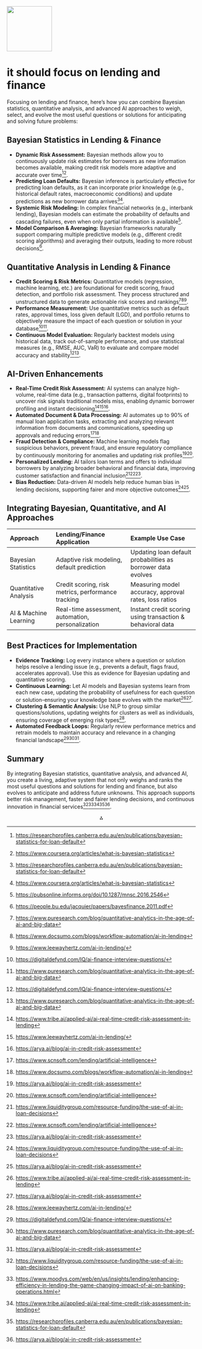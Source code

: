 <img src="https://r2cdn.perplexity.ai/pplx-full-logo-primary-dark%402x.png" class="logo" width="120"/>

# it should focus on lending and finance

Focusing on lending and finance, here’s how you can combine Bayesian statistics, quantitative analysis, and advanced AI approaches to weigh, select, and evolve the most useful questions or solutions for anticipating and solving future problems:

## Bayesian Statistics in Lending \& Finance

- **Dynamic Risk Assessment:** Bayesian methods allow you to continuously update risk estimates for borrowers as new information becomes available, making credit risk models more adaptive and accurate over time[^13][^15].
- **Predicting Loan Defaults:** Bayesian inference is particularly effective for predicting loan defaults, as it can incorporate prior knowledge (e.g., historical default rates, macroeconomic conditions) and update predictions as new borrower data arrives[^13][^15].
- **Systemic Risk Modeling:** In complex financial networks (e.g., interbank lending), Bayesian models can estimate the probability of defaults and cascading failures, even when only partial information is available[^4].
- **Model Comparison \& Averaging:** Bayesian frameworks naturally support comparing multiple predictive models (e.g., different credit scoring algorithms) and averaging their outputs, leading to more robust decisions[^9].


## Quantitative Analysis in Lending \& Finance

- **Credit Scoring \& Risk Metrics:** Quantitative models (regression, machine learning, etc.) are foundational for credit scoring, fraud detection, and portfolio risk assessment. They process structured and unstructured data to generate actionable risk scores and rankings[^10][^5][^12].
- **Performance Measurement:** Use quantitative metrics such as default rates, approval times, loss given default (LGD), and portfolio returns to objectively measure the impact of each question or solution in your database[^7][^10].
- **Continuous Model Evaluation:** Regularly backtest models using historical data, track out-of-sample performance, and use statistical measures (e.g., RMSE, AUC, VaR) to evaluate and compare model accuracy and stability[^7][^10].


## AI-Driven Enhancements

- **Real-Time Credit Risk Assessment:** AI systems can analyze high-volume, real-time data (e.g., transaction patterns, digital footprints) to uncover risk signals traditional models miss, enabling dynamic borrower profiling and instant decisioning[^6][^12][^14].
- **Automated Document \& Data Processing:** AI automates up to 90% of manual loan application tasks, extracting and analyzing relevant information from documents and communications, speeding up approvals and reducing errors[^8][^5].
- **Fraud Detection \& Compliance:** Machine learning models flag suspicious behaviors, prevent fraud, and ensure regulatory compliance by continuously monitoring for anomalies and updating risk profiles[^14][^8].
- **Personalized Lending:** AI tailors loan terms and offers to individual borrowers by analyzing broader behavioral and financial data, improving customer satisfaction and financial inclusion[^2][^8][^14].
- **Bias Reduction:** Data-driven AI models help reduce human bias in lending decisions, supporting fairer and more objective outcomes[^2][^14].


## Integrating Bayesian, Quantitative, and AI Approaches

| Approach | Lending/Finance Application | Example Use Case |
| :-- | :-- | :-- |
| Bayesian Statistics | Adaptive risk modeling, default prediction | Updating loan default probabilities as borrower data evolves |
| Quantitative Analysis | Credit scoring, risk metrics, performance tracking | Measuring model accuracy, approval rates, loss ratios |
| AI \& Machine Learning | Real-time assessment, automation, personalization | Instant credit scoring using transaction \& behavioral data |

## Best Practices for Implementation

- **Evidence Tracking:** Log every instance where a question or solution helps resolve a lending issue (e.g., prevents a default, flags fraud, accelerates approval). Use this as evidence for Bayesian updating and quantitative scoring.
- **Continuous Learning:** Let AI models and Bayesian systems learn from each new case, updating the probability of usefulness for each question or solution-ensuring your knowledge base evolves with the market[^6][^14].
- **Clustering \& Semantic Analysis:** Use NLP to group similar questions/solutions, updating weights for clusters as well as individuals, ensuring coverage of emerging risk types[^12].
- **Automated Feedback Loops:** Regularly review performance metrics and retrain models to maintain accuracy and relevance in a changing financial landscape[^7][^10][^14].


## Summary

By integrating Bayesian statistics, quantitative analysis, and advanced AI, you create a living, adaptive system that not only weighs and ranks the most useful questions and solutions for lending and finance, but also evolves to anticipate and address future unknowns. This approach supports better risk management, faster and fairer lending decisions, and continuous innovation in financial services[^2][^3][^6][^13][^14].

<div style="text-align: center">⁂</div>

[^1]: https://wangari.substack.com/p/bayesian-finance-predicting-financial

[^2]: https://www.liquiditygroup.com/resource-funding/the-use-of-ai-in-loan-decisions

[^3]: https://www.moodys.com/web/en/us/insights/lending/enhancing-efficiency-in-lending-the-game-changing-impact-of-ai-on-banking-operations.html

[^4]: https://pubsonline.informs.org/doi/10.1287/mnsc.2016.2546

[^5]: https://www.docsumo.com/blogs/workflow-automation/ai-in-lending

[^6]: https://www.tribe.ai/applied-ai/ai-real-time-credit-risk-assessment-in-lending

[^7]: https://digitaldefynd.com/IQ/ai-finance-interview-questions/

[^8]: https://www.scnsoft.com/lending/artificial-intelligence

[^9]: https://people.bu.edu/jacquier/papers/bayesfinance.2011.pdf

[^10]: https://www.puresearch.com/blog/quantitative-analytics-in-the-age-of-ai-and-big-data

[^11]: https://www.rapidinnovation.io/post/ai-in-loan-underwriting-use-cases-best-practices-and-future

[^12]: https://www.leewayhertz.com/ai-in-lending/

[^13]: https://researchprofiles.canberra.edu.au/en/publications/bayesian-statistics-for-loan-default

[^14]: https://arya.ai/blog/ai-in-credit-risk-assessment

[^15]: https://www.coursera.org/articles/what-is-bayesian-statistics

[^16]: https://www.mdpi.com/1911-8074/16/3/203

[^17]: https://www.investopedia.com/articles/financial-theory/09/bayesian-methods-financial-modeling.asp

[^18]: https://bankingjournal.aba.com/2025/03/harnessing-the-power-of-ai-in-credit-decisioning/

[^19]: https://www.linkedin.com/pulse/bayesian-methods-quantitative-finance-primer-quantace-research

[^20]: https://www.gbspress.com/index.php/EMI/article/view/205

[^21]: https://prosiding.areai.or.id/index.php/ICEAT/article/download/36/61/215

[^22]: https://ableplatform.io/ai-in-lending/

[^23]: https://www.numberanalytics.com/blog/bayesian-inference-strategies-risk-management

[^24]: https://www.sciencedirect.com/science/article/pii/S2405844022027670

[^25]: https://www.congress.gov/crs-product/R47997

[^26]: https://www.itscredit.com/blog/ai-in-lending-key-questions-for-lenders

[^27]: https://bayesserver.com/docs/modeling/risk/

[^28]: https://www.ey.com/en_be/insights/financial-services/how-embedded-finance-and-ai-impact-the-lending-sector

[^29]: https://www.bakersterchi.com/lenders-beware-of-potential-litigation-stemming-from-credit-decisions-based-on-ai

[^30]: https://4irelabs.com/articles/ai-in-finance/

[^31]: https://corporatefinanceinstitute.com/resources/career/how-to-use-ai-in-finance/

[^32]: https://interface.ai/blog/how-to-evaluate-generative-ai-financial-services/

[^33]: https://www.ncino.com/en-US/news/future-lending-with-artificial-intelligence

[^34]: https://cloud.google.com/discover/finance-ai

[^35]: https://www.patronus.ai/announcements/patronus-ai-launches-financebench-the-industrys-first-benchmark-for-llm-performance-on-financial-questions

[^36]: https://www.forbes.com/sites/garydrenik/2025/01/30/ai-in-lendingthe-hidden-tech-refining-your-bank-experience/

[^37]: https://www.ezbob.com/ai-changing-lending-practices-in-banks-and-financial-institutions/

[^38]: https://www.highradius.com/resources/Blog/ai-in-credit-risk-management/

[^39]: https://stratyfy.com/57-questions-financial-institutions-should-ask-about-ai/

[^40]: https://www.moodys.com/web/en/us/insights/lending/enhancing-efficiency-in-lending-the-game-changing-impact-of-ai-on-banking-operations.html

